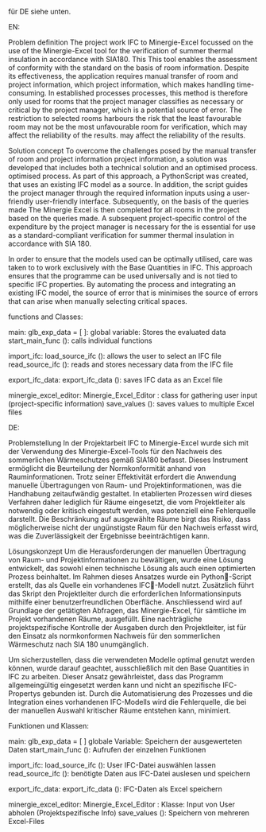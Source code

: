 für DE siehe unten.

EN:

Problem definition
The project work IFC to Minergie-Excel focussed on the use of the Minergie-Excel tool 
for the verification of summer thermal insulation in accordance with SIA180. This 
This tool enables the assessment of conformity with the standard on the basis of room information.
Despite its effectiveness, the application requires manual transfer of room and project information, which 
project information, which makes handling time-consuming. In established processes 
processes, this method is therefore only used for rooms that the project manager classifies as necessary 
or critical by the project manager, which is a potential source of error.
The restriction to selected rooms harbours the risk that the least favourable room may not be 
the most unfavourable room for verification, which may affect the reliability of the results. 
may affect the reliability of the results.


Solution concept
To overcome the challenges posed by the manual transfer of room and project information 
project information, a solution was developed that includes both a technical solution and an optimised process. 
optimised process. As part of this approach, a PythonScript was created, 
that uses an existing IFC model as a source. In addition, the script guides the 
project manager through the required information inputs using a user-friendly 
user-friendly interface. Subsequently, on the basis of the queries made 
The Minergie Excel is then completed for all rooms in the project based on the queries made. A 
subsequent project-specific control of the expenditure by the project manager is necessary for the 
is essential for use as a standard-compliant verification for summer thermal insulation in accordance with SIA 180.

In order to ensure that the models used can be optimally utilised, care was taken to 
to work exclusively with the Base Quantities in IFC. This approach ensures that 
the programme can be used universally and is not tied to specific IFC properties. 
By automating the process and integrating an existing IFC model, the source of error that is 
minimises the source of errors that can arise when manually selecting critical spaces.


functions and Classes:

main:
  glb_exp_data = [ ]: global variable: Stores the evaluated data
  start_main_func (): calls individual functions

import_ifc:
  load_source_ifc (): allows the user to select an IFC file
  read_source_ifc (): reads and stores necessary data from the IFC file

export_ifc_data:
  export_ifc_data (): saves IFC data as an Excel file

minergie_excel_editor:
  Minergie_Excel_Editor : class for gathering user input (project-specific information)
  save_values (): saves values to multiple Excel files




DE:

Problemstellung
In der Projektarbeit IFC to Minergie-Excel wurde sich mit der Verwendung des Minergie-Excel-Tools 
für den Nachweis des sommerlichen  Wärmeschutzes gemäß SIA180 befasst. Dieses 
Instrument ermöglicht die Beurteilung der Normkonformität anhand von Rauminformationen.
Trotz seiner Effektivität erfordert die Anwendung  manuelle Übertragungen von Raum- und 
Projektinformationen, was die Handhabung zeitaufwändig gestaltet. In etablierten Prozessen 
wird dieses Verfahren daher lediglich für Räume eingesetzt, die vom Projektleiter als notwendig 
oder kritisch eingestuft werden, was potenziell eine Fehlerquelle darstellt.
Die Beschränkung auf ausgewählte Räume birgt das Risiko, dass möglicherweise nicht der 
ungünstigste Raum für den Nachweis erfasst wird, was die Zuverlässigkeit der Ergebnisse 
beeinträchtigen kann.


Lösungskonzept
Um die Herausforderungen der manuellen Übertragung von Raum- und Projektinformationen 
zu bewältigen, wurde eine Lösung entwickelt, das sowohl einen technische Lösung als auch einen 
optimierten Prozess beinhaltet. Im Rahmen dieses Ansatzes wurde ein Python-Script erstellt, 
das als Quelle ein vorhandenes IFC-Modell nutzt. Zusätzlich führt das Skript den 
Projektleiter durch die erforderlichen Informationsinputs mithilfe einer 
benutzerfreundlichen Oberfläche. Anschliessend wird auf Grundlage der getätigten 
Abfragen, das Minergie-Excel, für sämtliche im Projekt vorhandenen Räume, ausgefüllt. Eine 
nachträgliche projektspezifische Kontrolle der Ausgaben durch den Projektleiter, ist für den 
Einsatz als normkonformen Nachweis für den sommerlichen Wärmeschutz nach SIA 180 unumgänglich.

Um sicherzustellen, dass die verwendeten Modelle optimal genutzt werden können, wurde darauf 
geachtet, ausschließlich mit den Base Quantities in IFC zu arbeiten. Dieser Ansatz gewährleistet, dass 
das Programm allgemeingültig eingesetzt werden kann und nicht an spezifische IFC-Propertys gebunden ist. 
Durch die Automatisierung des Prozesses und die Integration eines vorhandenen IFC-Modells wird 
die Fehlerquelle, die bei der manuellen Auswahl kritischer Räume entstehen kann, minimiert.


Funktionen und Klassen:

main:
  glb_exp_data = [ ] globale Variable: Speichern der ausgewerteten Daten
  start_main_func (): Aufrufen der einzelnen Funktionen

import_ifc:
  load_source_ifc (): User IFC-Datei auswählen lassen
  read_source_ifc (): benötigte Daten aus IFC-Datei auslesen und speichern

export_ifc_data:
  export_ifc_data (): IFC-Daten als Excel speichern

minergie_excel_editor:
  Minergie_Excel_Editor : Klasse: Input von User abholen (Projektspezifische Info)
  save_values (): Speichern von mehreren Excel-Files
